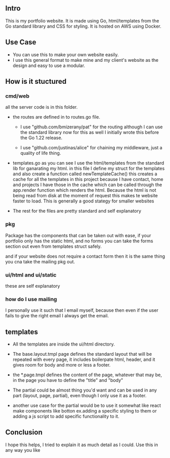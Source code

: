 ## Intro

This is my portfolio website. It is made using Go, html/templates from the Go standard library and CSS for styling. It is hosted on AWS using Docker. 

## Use Case

- You can use this to make your own website easily. 
- I use this general format to make mine and my client's website as the design and easy to use a modular. 

## How is it stuctured

### cmd/web

all the server code is in this folder. 

- the routes are defined in to routes.go file. 
    - I use "github.com/bmizerany/pat" for the routing although I can use the standard library now for this as well I initially wrote this before the Go 1.22 release. 

    - I use "github.com/justinas/alice" for chaining my middleware, just a quality of life thing. 
- templates.go as you can see I use the html/templates from the standard lib for ganarating my html. in this file I define my struct for the templates and also create a function called newTemplateCache() this creates a cache for all the templates in this project because I have contact, home and projects I have those in the cache which can be called through the app.render function which renders the html. Because the html is not being read from disk at the moment of request this makes te website faster to load. This is generally a good stategy for smaller websites

- The rest for the files are pretty standard and self explanatory

### pkg

Package has the components that can be taken out with ease, if your portfolio only has the static html, and no forms you can take the forms section out even from templates struct safely.

and if your website does not require a contact form then it is the same thing you cna take the mailing pkg out. 

### ui/html and ui/static

these are self explanatory

### how do I use mailing

I personally use it such that I email myself, because then even if the user fails to give the right email I always get the email. 

## templates

- All the templates are inside the ui/html directory. 

- The base.layout.tmpl page defines the standard layout that will be repeated with every page, it includes boilerpate html, header, and it gives room for body and more or less a footer. 

- the *.page.tmpl defines the content of the page, whatever that may be, in the page you have to define the "title" and "body"

- The partial could be almost thing you'd want and can be used in any part (layout, page, partial), even though I only use it as a footer. 

- another use case for the partial would be to use it somewhat like react make components like botton ex.adding a specific styling to them or adding a js script to add specific functionality to it. 

## Conclusion 

I hope this helps, I tried to explain it as much detail as I could. Use this in any way you like 
